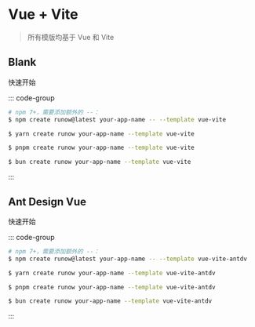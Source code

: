 # Vue + Vite

> 所有模版均基于 Vue 和 Vite

## Blank

<LogoBadge name="vue" /> <LogoBadge name="vite" /> <LogoBadge name="ts" />

快速开始

::: code-group

```bash [npm]
# npm 7+，需要添加额外的 --：
$ npm create runow@latest your-app-name -- --template vue-vite
```

```bash [yarn]
$ yarn create runow your-app-name --template vue-vite
```

```bash [pnpm]
$ pnpm create runow your-app-name --template vue-vite
```

```bash [bun]
$ bun create runow your-app-name --template vue-vite
```

:::



## Ant Design Vue

<LogoBadge name="vue" /> <LogoBadge name="vite" /> <LogoBadge name="antd" /> <LogoBadge name="lucide" /> <LogoBadge name="ts" />

快速开始

::: code-group

```bash [npm]
# npm 7+，需要添加额外的 --：
$ npm create runow@latest your-app-name -- --template vue-vite-antdv
```

```bash [yarn]
$ yarn create runow your-app-name --template vue-vite-antdv
```

```bash [pnpm]
$ pnpm create runow your-app-name --template vue-vite-antdv
```

```bash [bun]
$ bun create runow your-app-name --template vue-vite-antdv
```

:::

